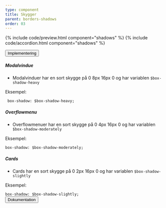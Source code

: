 ```yaml
---
type: component
title: Skygger
parent: borders-shadows
order: 03
---
```


{% include code/preview.html component="shadows" %}
{% include code/accordion.html component="shadows" %}
<div class="accordion-bordered">
    <button class="button-unstyled accordion-button"
        aria-expanded="false" aria-controls="shadows-docs">
        Implementering
    </button>
    <div id="shadows-docs" class="accordion-content">
        <h5>Modalvindue</h5>
        <ul>
            <li><p>Modalvinduer har en sort skygge på 0 8px 16px 0 og har variablen <code>$box-shadow-heavy</code></p></li>
        </ul>
        <p class="h6 mb-3">Eksempel:</p>
        <div class="code-highlight">
            <code> box-shadow: $box-shadow-heavy;</code>
        </div>
        <h5>Overflowmenu</h5>
        <ul>
            <li><p>Overflowmenuer har en sort skygge på 0 4px 16px 0 og har variablen <code>$box-shadow-moderately</code></p></li>
        </ul>
        <p class="h6 mb-3">Eksempel:</p>
        <div class="code-highlight">
            <code>box-shadow: $box-shadow-moderately;</code>
        </div>
        <h5>Cards</h5>
        <ul>
            <li><p>Cards har en sort skygge på 0 2px 16px 0 og har variablen <code>$box-shadow-slightly</code></p></li>
        </ul>
        <p class="h6 mb-3">Eksempel:</p>
        <div class="code-highlight">
            <code>box-shadow: $box-shadow-slightly;</code>
        </div>
    </div>
</div>

<div class="accordion-bordered">
  <button class="button-unstyled accordion-button"
      aria-expanded="true" aria-controls="alert-docs">
    Dokumentation
  </button>
  <div id="alert-docs" aria-hidden="false" class="accordion-content">
    
  </div>
</div>
